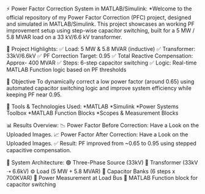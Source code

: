 ⚡ Power Factor Correction System in MATLAB/Simulink:
*Welcome to the official repository of my Power Factor Correction (PFC) project, designed and simulated in MATLAB/Simulink. This project showcases an working PF improvement setup using step-wise capacitor switching, built for a 5 MW / 5.8 MVAR load on a 33 kV/6.6 kV transformer.

📌 Project Highlights:
✅ Load: 5 MW & 5.8 MVAR (inductive)
✅ Transformer: 33kV/6.6kV
✅ PF Correction Target: 0.95
✅ Total Reactive Compensation: Approx- 400 MVAR
✅ Steps: 6-step capacitor switching
✅ Logic: Real-time MATLAB Function logic based on PF thresholds

🎯 Objective
To dynamically correct a low power factor (around 0.65) using automated capacitor switching logic and improve system efficiency while keeping PF near 0.95.

🔧 Tools & Technologies Used:
*MATLAB 
*Simulink
*Power Systems Toolbox
*MATLAB Function Blocks
*Scopes & Measurement Blocks

📊 Results Overview:
📉 Power Factor Before Correction: Have a Look on the Uploaded Images.
📈 Power Factor After Correction: Have a Look on the Uploaded Images.
✅ Result: PF improved from ~0.65 to 0.95 using stepped capacitive compensation.

🧠 System Architecture:
🟢 Three-Phase Source (33kV)
🔄 Transformer (33kV ➝ 6.6kV)
⚙️ Load (5 MW + 5.8 MVAR)
🪫 Capacitor Banks (6 steps x  700KVAR)
📏 Power Measurement at Load Bus
🧮 MATLAB Function block for capacitor switching

